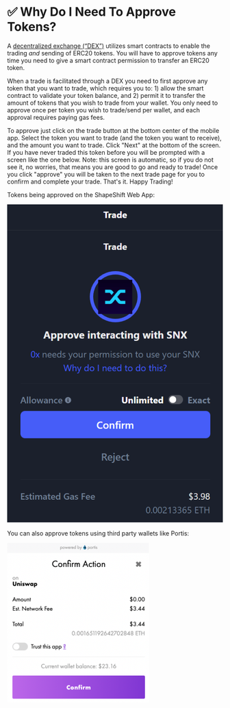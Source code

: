 # ✅ Why Do I Need To Approve Tokens?

A [decentralized exchange (“DEX”)](what-is-a-dex.md) utilizes smart contracts to enable the trading _and_ sending of ERC20 tokens. You will have to approve tokens any time you need to give a smart contract permission to transfer an ERC20 token.

When a trade is facilitated through a DEX you need to first approve any token that you want to trade, which requires you to: 1) allow the smart contract to validate your token balance, and 2) permit it to transfer the amount of tokens that you wish to trade from your wallet. You only need to approve once per token you wish to trade/send per wallet, and each approval requires paying gas fees.

To approve just click on the trade button at the bottom center of the mobile app. Select the token you want to trade (and the token you want to receive), and the amount you want to trade. Click "Next" at the bottom of the screen. If you have never traded this token before you will be prompted with a screen like the one below. Note: this screen is automatic, so if you do not see it, no worries, that means you are good to go and ready to trade! Once you click "approve" you will be taken to the next trade page for you to confirm and complete your trade. That's it. Happy Trading!

Tokens being approved on the ShapeShift Web App:

![](<../../.gitbook/assets/Screenshot 2022-08-18 190136 (1).png>)

You can also approve tokens using third party wallets like Portis:

![](<../../.gitbook/assets/image (18) (1).png>)
